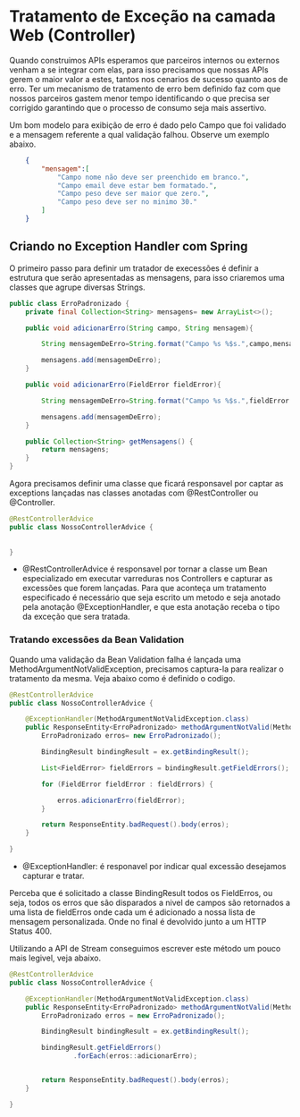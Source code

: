 # Tratamento de Exceção na camada Web (Controller)

Quando construimos APIs esperamos que parceiros internos ou externos venham a se integrar com elas, para isso precisamos que nossas APIs gerem o maior valor a estes, tantos nos cenarios de sucesso quanto aos de erro. Ter um mecanismo de tratamento de erro bem definido faz com que nossos parceiros gastem menor tempo identificando o que precisa ser corrigido garantindo que o processo de consumo seja mais assertivo.

Um bom modelo para exibição de erro é dado pelo Campo que foi validado e a mensagem referente a qual validação falhou. Observe um exemplo abaixo.

```json
    {
        "mensagem":[
            "Campo nome não deve ser preenchido em branco.",
            "Campo email deve estar bem formatado.",
            "Campo peso deve ser maior que zero.",
            "Campo peso deve ser no minimo 30."
        ]
    }
```

## Criando no Exception Handler com Spring

O primeiro passo para definir um tratador de execessões é definir a estrutura que serão apresentadas as mensagens, para isso criaremos uma classes que agrupe diversas Strings. 

```java
public class ErroPadronizado {
    private final Collection<String> mensagens= new ArrayList<>();

    public void adicionarErro(String campo, String mensagem){

        String mensagemDeErro=String.format("Campo %s %$s.",campo,mensagem);

        mensagens.add(mensagemDeErro);
    }

    public void adicionarErro(FieldError fieldError){

        String mensagemDeErro=String.format("Campo %s %$s.",fieldError.getField(),fieldError.getDefaultMessage());

        mensagens.add(mensagemDeErro);
    }

    public Collection<String> getMensagens() {
        return mensagens;
    }
}

```

Agora precisamos definir uma classe que ficará responsavel por captar as exceptions lançadas nas classes anotadas com @RestController ou @Controller. 

```java
@RestControllerAdvice
public class NossoControllerAdvice {
    
    
}
```

- @RestControllerAdvice é responsavel por tornar a classe um Bean especializado em executar varreduras nos Controllers e capturar as excessões que forem lançadas. Para que aconteça um tratamento especificado é necessário que seja escrito um metodo  e seja anotado pela anotação @ExceptionHandler, e que esta anotação receba o tipo da exceção que sera tratada. 

### Tratando excessões da Bean Validation

Quando uma validação da Bean Validation falha é lançada uma MethodArgumentNotValidException, precisamos captura-la para realizar o tratamento da mesma. Veja abaixo como é definido o codigo.

```java
@RestControllerAdvice
public class NossoControllerAdvice {

    @ExceptionHandler(MethodArgumentNotValidException.class)
    public ResponseEntity<ErroPadronizado> methodArgumentNotValid(MethodArgumentNotValidException ex){
        ErroPadronizado erros= new ErroPadronizado();

        BindingResult bindingResult = ex.getBindingResult();

        List<FieldError> fieldErrors = bindingResult.getFieldErrors();

        for (FieldError fieldError : fieldErrors) {

            erros.adicionarErro(fieldError);
        }

        return ResponseEntity.badRequest().body(erros);
    }

}
```

- @ExceptionHandler: é responavel por indicar qual excessão desejamos capturar e tratar.


Perceba que é solicitado a classe BindingResult todos os FieldErros, ou seja, todos os erros que são disparados a nivel de campos são retornados a uma lista de fieldErros onde cada um é adicionado a nossa lista de mensagem personalizada. Onde no final é devolvido junto a um HTTP Status 400. 

Utilizando a API de Stream conseguimos escrever este método um pouco mais legivel, veja abaixo.


```java
@RestControllerAdvice
public class NossoControllerAdvice {

    @ExceptionHandler(MethodArgumentNotValidException.class)
    public ResponseEntity<ErroPadronizado> methodArgumentNotValid(MethodArgumentNotValidException ex) {
        ErroPadronizado erros = new ErroPadronizado();

        BindingResult bindingResult = ex.getBindingResult();

        bindingResult.getFieldErrors()
                .forEach(erros::adicionarErro);


        return ResponseEntity.badRequest().body(erros);
    }

}
```